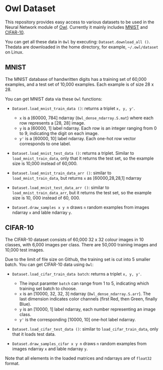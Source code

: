 # Owl Dataset

This repository provides easy access to various datasets to be used in the
Neural Network module of [Owl](https://github.com/ryanrhymes/owl).
Currently it mainly includes [MNIST](http://yann.lecun.com/exdb/mnist/) and
[CIFAR-10](https://www.cs.toronto.edu/~kriz/cifar.html).

You can get all these data in `Owl` by executing: `Dataset.download_all ()`.
Thedata are downloaded in the home directory, for example,  `~/.owl/dataset` on Linux.

## MNIST

The MNIST database of handwritten digits has a training set of 60,000 examples,
and a test set of 10,000 examples. Each example is of size 28 x 28.

You can get MNIST data via these `Owl` functions:

- `Dataset.load_mnist_train_data ()`: returns a triplet `x, y, y'`.
  + `x` is a [60000, 784] ndarray (`Owl_dense_ndarray.S.mat`) where each row represents a [28, 28] image.
  + `y` is a [60000, 1] label ndarray. Each row is an integer ranging from 0 to 9,
  indicating the digit on each image.
  + `y'` is a [60000, 10] label ndarray. Each one-hot row vector corresponds to
  one label.

- `Dataset.load_mnist_test_data ()`: returns a triplet.
  Similar to `load_mnist_train_data`, only that it returns the test set, so
  the example size is 10,000 instead of 60,000.

- `Dataset.load_mnist_train_data_arr ()`: similar to `load_mnist_train_data`,   but returns `x` as [60000,28,28,1] ndarray

- `Dataset.load_mnist_test_data_arr ()`: similar to
  `load_mnist_train_data_arr`, but it returns the test set, so the example size
  is 10, 000 instead of 60, 000.

- `Dataset.draw_samples x y n` draws `n` random examples from images ndarray `x` and lable ndarray `y`.  

## CIFAR-10
The CIFAR-10 dataset consists of 60,000 32 x 32 colour images in 10 classes,
with 6,000 images per class. There are 50,000 training images and 10,000 test
images.

Due to the limit of file size on Github, the training set is cut into 5 smaller
batch. You can get CIFAR-10 data using `Owl`:

- `Dataset.load_cifar_train_data batch`: returns a triplet `x, y, y'`.
  + The input paramter `batch` can range from 1 to 5, indicating which training set batch to choose.
  + `x` is an [10000, 32, 32, 3] ndarray (`Owl_dense_ndarray.S.arr`). The last
  dimension indicates color channels (first Red, then Green, finally Blue).
  + `y` is an [10000, 1] label ndarray, each number representing
  an image class.
  + `y'` is the corresponding [10000, 10] one-hot label ndarray.  

- `Dataset.load_cifar_test_data ()`: similar to `load_cifar_train_data`, only
  that it loads test data.

- `Dataset.draw_samples_cifar x y n` draws `n` random examples from images ndarray `x` and lable ndarray `y`.

Note that all elements in the loaded matrices and ndarrays are of `float32` format.
